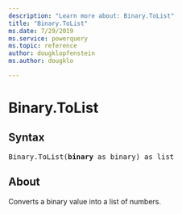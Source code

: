 ```yaml
---
description: "Learn more about: Binary.ToList"
title: "Binary.ToList"
ms.date: 7/29/2019
ms.service: powerquery
ms.topic: reference
author: dougklopfenstein
ms.author: dougklo

---
```

# Binary.ToList

## Syntax

<pre>
Binary.ToList(<b>binary</b> as binary) as list
</pre>  
  
## About  
Converts a binary value into a list of numbers.
